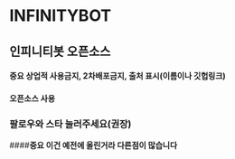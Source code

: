# INFINITYBOT
## 인피니티봇 오픈소스  
#### 중요 **상업적 사용금지, 2차배포금지, 출처 표시(이름이나 깃헙링크)**  
#### **오픈소스 사용**  
### **팔로우와 스타 눌러주세요(권장)**
####**중요 이건 예전에 올린거라 다른점이 많습니다**
